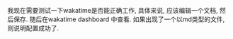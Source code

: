 我现在需要测试一下wakatime是否能正确工作, 具体来说, 应该编辑一个文档, 然后保存. 随后在wakatime dashboard 中查看. 如果出现了一个以md类型的文件,则说明配置成功了.